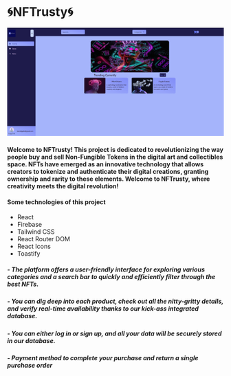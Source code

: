 # 🌀NFTrusty🌀

![FUNCTIONING](./public/nftrusty.gif)

#### Welcome to NFTrusty! This project is dedicated to revolutionizing the way people buy and sell Non-Fungible Tokens in the digital art and collectibles space. NFTs have emerged as an innovative technology that allows creators to tokenize and authenticate their digital creations, granting ownership and rarity to these elements. Welcome to NFTrusty, where creativity meets the digital revolution!

#### Some technologies of this project

- React
- Firebase
- Tailwind CSS
- React Router DOM
- React Icons
- Toastify

##### - The platform offers a user-friendly interface for exploring various categories and a search bar to quickly and efficiently filter through the best NFTs.

##### - You can dig deep into each product, check out all the nitty-gritty details, and verify real-time availability thanks to our kick-ass integrated database.

##### - You can either log in or sign up, and all your data will be securely stored in our database.

##### - Payment method to complete your purchase and return a single purchase order
